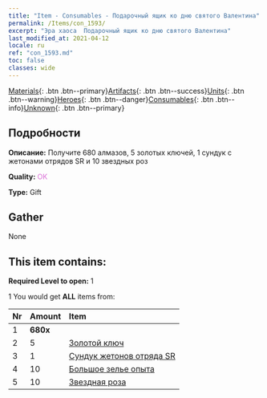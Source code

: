 ```yaml
---
title: "Item - Consumables - Подарочный ящик ко дню святого Валентина"
permalink: /Items/con_1593/
excerpt: "Эра хаоса  Подарочный ящик ко дню святого Валентина"
last_modified_at: 2021-04-12
locale: ru
ref: "con_1593.md"
toc: false
classes: wide
---
```

 [Materials](/ru/Items/){: .btn .btn--primary}[Artifacts](/ru/Items/Artifacts/){: .btn .btn--success}[Units](/ru/Items/Units/){: .btn .btn--warning}[Heroes](/ru/Items/Heroes/){: .btn .btn--danger}[Consumables](/ru/Items/Consumables/){: .btn .btn--info}[Unknown](/ru/Items/Unknown/){: .btn .btn--primary}

## Подробности
 **Описание:** Получите 680 алмазов, 5 золотых ключей, 1 сундук с жетонами отрядов SR и 10 звездных роз

 **Quality:** <span style="color: #DA70D6">OK</span>

 **Type:** Gift

## Gather

  None

## This item contains:

 **Required Level to open:** 1

 1 You would get **ALL** items  from:

  | Nr | Amount |     Item    |
  |:---|:-------|:------------|
  | 1 |  **680x** | <i class="fas fa-gem"/> |  | 
  | 2 | 5 | [Золотой ключ](/ru/Items/con_783/) | 
  | 3 | 1 | [Сундук жетонов отряда SR](/ru/Items/con_1597/) | 
  | 4 | 10 | [Большое зелье опыта](/ru/Items/con_702/) | 
  | 5 | 10 | [Звездная роза](/ru/Items/con_812/) | 
